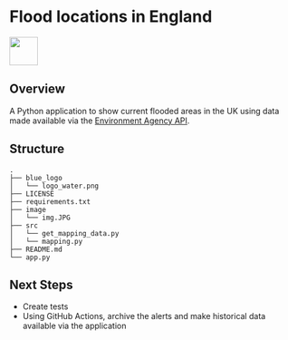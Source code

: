 # Flood locations in England

<img src="https://media.giphy.com/media/if4XHBAIKurDohCbZF/giphy.gif" width="50px"/>

## Overview

A Python application to show current flooded areas in the UK using data made available via the [Environment Agency API](https://environment.data.gov.uk/flood-monitoring/doc/reference).

## Structure


```
.
├── blue_logo
│   └── logo_water.png
├── LICENSE
├── requirements.txt
├── image
│   └── img.JPG
├── src
│   └── get_mapping_data.py
│   └── mapping.py
├── README.md
└── app.py

```

## Next Steps

- Create tests
- Using GitHub Actions, archive the alerts and make historical data available via the application


